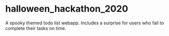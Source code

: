 # halloween_hackathon_2020
A spooky themed todo list webapp. Includes a surprise for users who fail to complete their tasks on time.

